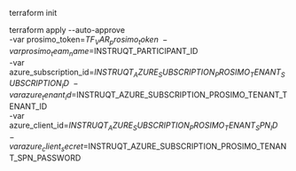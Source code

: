 terraform init

terraform apply --auto-approve \
 -var prosimo_token=$TF_VAR_prosimo_token \
 -var prosimo_team_name=$INSTRUQT_PARTICIPANT_ID \
 -var azure_subscription_id=$INSTRUQT_AZURE_SUBSCRIPTION_PROSIMO_TENANT_SUBSCRIPTION_ID \
 -var azure_tenant_id=$INSTRUQT_AZURE_SUBSCRIPTION_PROSIMO_TENANT_TENANT_ID \
 -var azure_client_id=$INSTRUQT_AZURE_SUBSCRIPTION_PROSIMO_TENANT_SPN_ID \
 -var azure_client_secret=$INSTRUQT_AZURE_SUBSCRIPTION_PROSIMO_TENANT_SPN_PASSWORD
 